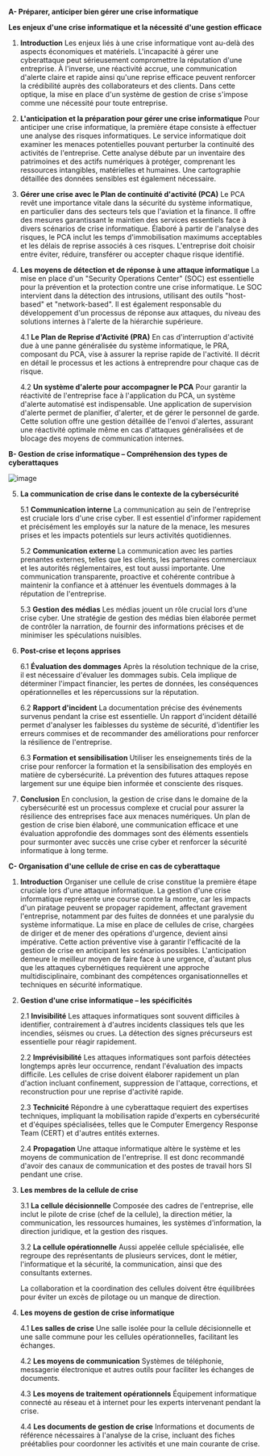 **A- Préparer, anticiper bien gérer une crise informatique** 

**Les enjeux d'une crise informatique et la nécessité d'une gestion efficace**

1. **Introduction**
    Les enjeux liés à une crise informatique vont au-delà des aspects économiques et matériels. L'incapacité à gérer une cyberattaque peut sérieusement compromettre la réputation d'une entreprise. À l'inverse, une réactivité accrue, une communication d'alerte claire et rapide ainsi qu'une reprise efficace peuvent renforcer la crédibilité auprès des collaborateurs et des clients. Dans cette optique, la mise en place d'un système de gestion de crise s'impose comme une nécessité pour toute entreprise.

2. **L'anticipation et la préparation pour gérer une crise informatique**
    Pour anticiper une crise informatique, la première étape consiste à effectuer une analyse des risques informatiques. Le service informatique doit examiner les menaces potentielles pouvant perturber la continuité des activités de l'entreprise. Cette analyse débute par un inventaire des patrimoines et des actifs numériques à protéger, comprenant les ressources intangibles, matérielles et humaines. Une cartographie détaillée des données sensibles est également nécessaire.

3. **Gérer une crise avec le Plan de continuité d'activité (PCA)**
    Le PCA revêt une importance vitale dans la sécurité du système informatique, en particulier dans des secteurs tels que l'aviation et la finance. Il offre des mesures garantissant le maintien des services essentiels face à divers scénarios de crise informatique. Élaboré à partir de l'analyse des risques, le PCA inclut les temps d'immobilisation maximums acceptables et les délais de reprise associés à ces risques. L'entreprise doit choisir entre éviter, réduire, transférer ou accepter chaque risque identifié.

4. **Les moyens de détection et de réponse à une attaque informatique**
    La mise en place d'un "Security Operations Center" (SOC) est essentielle pour la prévention et la protection contre une crise informatique. Le SOC intervient dans la détection des intrusions, utilisant des outils "host-based" et "network-based". Il est également responsable du développement d'un processus de réponse aux attaques, du niveau des solutions internes à l'alerte de la hiérarchie supérieure.

    4.1 **Le Plan de Reprise d'Activité (PRA)**
        En cas d'interruption d'activité due à une panne généralisée du système informatique, le PRA, composant du PCA, vise à assurer la reprise rapide de l'activité. Il décrit en détail le processus et les actions à entreprendre pour chaque cas de risque.

    4.2 **Un système d'alerte pour accompagner le PCA**
        Pour garantir la réactivité de l'entreprise face à l'application du PCA, un système d'alerte automatisé est indispensable. Une application de supervision d'alerte permet de planifier,
   d'alerter, et de gérer le personnel de garde. Cette solution offre une gestion détaillée de l'envoi d'alertes, assurant une réactivité optimale même en cas d'attaques généralisées et de blocage
    des moyens de communication internes.

**B- Gestion de crise informatique – Compréhension des types de cyberattaques**

![image](https://github.com/yugmerabtene/HETIC-WEB3-GDSDC-2023/assets/3670077/2edfeec2-7e7d-4c2d-8e37-cb14a155b728)

5. **La communication de crise dans le contexte de la cybersécurité**

    5.1 **Communication interne**
        La communication au sein de l'entreprise est cruciale lors d'une crise cyber. Il est essentiel d'informer rapidement et précisément les employés sur la nature de la menace, les mesures prises et les impacts potentiels sur leurs activités quotidiennes.

    5.2 **Communication externe**
        La communication avec les parties prenantes externes, telles que les clients, les partenaires commerciaux et les autorités réglementaires, est tout aussi importante. Une communication transparente, proactive et cohérente contribue à maintenir la confiance et à atténuer les éventuels dommages à la réputation de l'entreprise.

    5.3 **Gestion des médias**
        Les médias jouent un rôle crucial lors d'une crise cyber. Une stratégie de gestion des médias bien élaborée permet de contrôler la narration, de fournir des informations précises et de minimiser les spéculations nuisibles.

6. **Post-crise et leçons apprises**

    6.1 **Évaluation des dommages**
        Après la résolution technique de la crise, il est nécessaire d'évaluer les dommages subis. Cela implique de déterminer l'impact financier, les pertes de données, les conséquences opérationnelles et les répercussions sur la réputation.

    6.2 **Rapport d'incident**
        La documentation précise des événements survenus pendant la crise est essentielle. Un rapport d'incident détaillé permet d'analyser les faiblesses du système de sécurité, d'identifier les erreurs commises et de recommander des améliorations pour renforcer la résilience de l'entreprise.

    6.3 **Formation et sensibilisation**
        Utiliser les enseignements tirés de la crise pour renforcer la formation et la sensibilisation des employés en matière de cybersécurité. La prévention des futures attaques repose largement sur une équipe bien informée et consciente des risques.

7. **Conclusion**
    En conclusion, la gestion de crise dans le domaine de la cybersécurité est un processus complexe et crucial pour assurer la résilience des entreprises face aux menaces numériques. Un plan de gestion de crise bien élaboré, une communication efficace et une évaluation approfondie des dommages sont des éléments essentiels pour surmonter avec succès une crise cyber et renforcer la sécurité informatique à long terme.

**C- Organisation d'une cellule de crise en cas de cyberattaque**

1. **Introduction**
    Organiser une cellule de crise constitue la première étape cruciale lors d'une attaque informatique. La gestion d'une crise informatique représente une course contre la montre, car les impacts d'un piratage peuvent se propager rapidement, affectant gravement l'entreprise, notamment par des fuites de données et une paralysie du système informatique. La mise en place de cellules de crise, chargées de diriger et de mener des opérations d'urgence, devient ainsi impérative. Cette action préventive vise à garantir l'efficacité de la gestion de crise en anticipant les scénarios possibles. L'anticipation demeure le meilleur moyen de faire face à une urgence, d'autant plus que les attaques cybernétiques requièrent une approche multidisciplinaire, combinant des compétences organisationnelles et techniques en sécurité informatique.

2. **Gestion d'une crise informatique – les spécificités**
   
    2.1 **Invisibilité**
        Les attaques informatiques sont souvent difficiles à identifier, contrairement à d'autres incidents classiques tels que les incendies, séismes ou crues. La détection des signes précurseurs est essentielle pour réagir rapidement.

    2.2 **Imprévisibilité**
        Les attaques informatiques sont parfois détectées longtemps après leur occurrence, rendant l'évaluation des impacts difficile. Les cellules de crise doivent élaborer rapidement un plan d'action incluant confinement, suppression de l'attaque, corrections, et reconstruction pour une reprise d'activité rapide.

    2.3 **Technicité**
        Répondre à une cyberattaque requiert des expertises techniques, impliquant la mobilisation rapide d'experts en cybersécurité et d'équipes spécialisées, telles que le Computer Emergency Response Team (CERT) et d'autres entités externes.

    2.4 **Propagation**
        Une attaque informatique altère le système et les moyens de communication de l'entreprise. Il est donc recommandé d'avoir des canaux de communication et des postes de travail hors SI pendant une crise.

3. **Les membres de la cellule de crise**
   
    3.1 **La cellule décisionnelle**
        Composée des cadres de l'entreprise, elle inclut le pilote de crise (chef de la cellule), la direction métier, la communication, les ressources humaines, les systèmes d'information, la direction juridique, et la gestion des risques.

    3.2 **La cellule opérationnelle**
        Aussi appelée cellule spécialisée, elle regroupe des représentants de plusieurs services, dont le métier, l'informatique et la sécurité, la communication, ainsi que des consultants externes.

    La collaboration et la coordination des cellules doivent être équilibrées pour éviter un excès de pilotage ou un manque de direction.

4. **Les moyens de gestion de crise informatique**
   
    4.1 **Les salles de crise**
        Une salle isolée pour la cellule décisionnelle et une salle commune pour les cellules opérationnelles, facilitant les échanges.

    4.2 **Les moyens de communication**
        Systèmes de téléphonie, messagerie électronique et autres outils pour faciliter les échanges de documents.

    4.3 **Les moyens de traitement opérationnels**
        Équipement informatique connecté au réseau et à internet pour les experts intervenant pendant la crise.

    4.4 **Les documents de gestion de crise**
        Informations et documents de référence nécessaires à l'analyse de la crise, incluant des fiches préétablies pour coordonner les activités et une main courante de crise.

